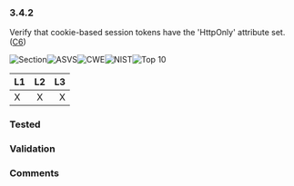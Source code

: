 ### 3.4.2 
Verify that cookie-based session tokens have the 'HttpOnly' attribute set. ([C6](https://www.owasp.org/index.php/OWASP_Proactive_Controls#tab=Formal_Numbering))

![Section](https://img.shields.io/badge/V3-green.svg)![ASVS](https://img.shields.io/badge/ASVS-3.4.2-blue.svg)![CWE](https://img.shields.io/badge/CWE--red.svg)![NIST](https://img.shields.io/badge/NIST-7.1.1-important.svg)![Top 10](https://img.shields.io/badge/--lightgray.svg)

| L1| L2| L3|
| --|:--:|-:|
| X | X | X |

### Tested

### Validation

### Comments

        